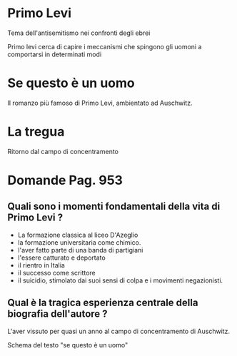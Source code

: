 # Primo Levi
Tema dell'antisemitismo nei confronti degli ebrei

Primo levi cerca di capire i meccanismi che spingono gli uomoni a comportarsi in determinati modi


# Se questo è un uomo
Il romanzo più famoso di Primo Levi, ambientato ad Auschwitz.

# La tregua
Ritorno dal campo di concentramento


# Domande Pag. 953

## Quali sono i momenti fondamentali della vita di Primo Levi ? 
- La formazione classica al liceo D'Azeglio
- la formazione universitaria come chimico.
- l'aver fatto parte di una banda di partigiani
- l'essere catturato e deportato
- il rientro in Italia
- il successo come scrittore
- il suicidio, stimolato dai suoi sensi di colpa e i movimenti negazionisti.

## Qual è la tragica esperienza centrale della biografia dell'autore ? 
L'aver vissuto per quasi un anno al campo di concentramento di Auschwitz.

Schema del testo "se questo è un uomo"

